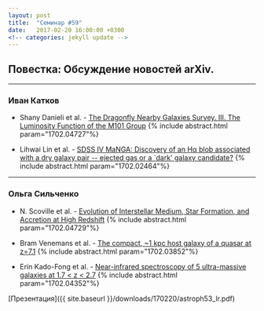 ```yaml
---
layout: post
title:  "Семинар #59"
date:   2017-02-20 16:00:00 +0300
<!-- categories: jekyll update -->
---
```

## Повестка: Обсуждение новостей arXiv.

***

### Иван Катков

- Shany Danieli et al. - [The Dragonfly Nearby Galaxies Survey. III. The Luminosity Function of the M101 Group](https://arxiv.org/abs/1702.04727)
{% include abstract.html param="1702.04727"%}

- Lihwai Lin et al. - [SDSS IV MaNGA: Discovery of an Hα blob associated with a dry galaxy pair -- ejected gas or a `dark' galaxy candidate?](https://arxiv.org/abs/1702.02464)
{% include abstract.html param="1702.02464"%}

***

### Ольга Сильченко

- N. Scoville et al. - [Evolution of Interstellar Medium, Star Formation, and Accretion at High Redshift](https://arxiv.org/abs/1702.04729)
{% include abstract.html param="1702.04729"%}

- Bram Venemans et al. - [The compact, ~1 kpc host galaxy of a quasar at z=7.1](https://arxiv.org/abs/1702.03852)
{% include abstract.html param="1702.03852"%}

- Erin Kado-Fong et al. - [Near-infrared spectroscopy of 5 ultra-massive galaxies at 1.7 < z < 2.7](https://arxiv.org/abs/1702.04352)
{% include abstract.html param="1702.04352"%}

[Презентация]({{ site.baseurl  }}/downloads/170220/astroph53_lr.pdf)

